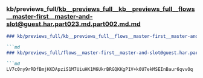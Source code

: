 ### kb/previews_full/kb__previews_full__kb__previews_full__flows__master-first__master-and-slot@guest.har.part023.md.part002.md.md

```md
### kb/previews_full/kb__previews_full__flows__master-first__master-and-slot@guest.har.part023.md.part002.md

```md
### kb/previews_full/flows__master-first__master-and-slot@guest.har.part023.md (part 002)

```md
LV7c0ny9rRDfBmjKKDApziS1M7UiuHK1M6UkrBRGQKKgP1V+k0U7ekMSEInBaur6qvvOq
```

```

```

```
